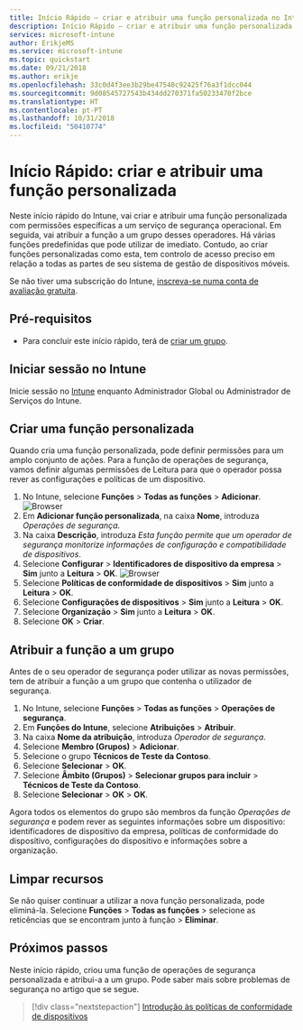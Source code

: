 ```yaml
---
title: Início Rápido – criar e atribuir uma função personalizada no Intune
description: Início Rápido – criar e atribuir uma função personalizada a um gestor de dispositivos remotos.
services: microsoft-intune
author: ErikjeMS
ms.service: microsoft-intune
ms.topic: quickstart
ms.date: 09/21/2018
ms.author: erikje
ms.openlocfilehash: 33c0d4f3ee3b29be47540c92425f76a3f1dcc044
ms.sourcegitcommit: 9d08545727543b434dd270371fa50233470f2bce
ms.translationtype: HT
ms.contentlocale: pt-PT
ms.lasthandoff: 10/31/2018
ms.locfileid: "50410774"
---
```

# <a name="quickstart-create-and-assign-a-custom-role"></a>Início Rápido: criar e atribuir uma função personalizada

Neste início rápido do Intune, vai criar e atribuir uma função personalizada com permissões específicas a um serviço de segurança operacional. Em seguida, vai atribuir a função a um grupo desses operadores. Há várias funções predefinidas que pode utilizar de imediato. Contudo, ao criar funções personalizadas como esta, tem controlo de acesso preciso em relação a todas as partes de seu sistema de gestão de dispositivos móveis.

Se não tiver uma subscrição do Intune, [inscreva-se numa conta de avaliação gratuita](free-trial-sign-up.md).

## <a name="prerequisites"></a>Pré-requisitos

- Para concluir este início rápido, terá de [criar um grupo](quickstart-create-group.md).

## <a name="sign-in-to-intune"></a>Iniciar sessão no Intune

Inicie sessão no [Intune](https://aka.ms/intuneportal) enquanto Administrador Global ou Administrador de Serviços do Intune.

## <a name="create-a-custom-role"></a>Criar uma função personalizada

Quando cria uma função personalizada, pode definir permissões para um amplo conjunto de ações. Para a função de operações de segurança, vamos definir algumas permissões de Leitura para que o operador possa rever as configurações e políticas de um dispositivo.

1. No Intune, selecione **Funções** > **Todas as funções** > **Adicionar**.
![Browser](media/quickstart-create-custom-role/add-custom-role.png)
2. Em **Adicionar função personalizada**, na caixa **Nome**, introduza *Operações de segurança*.
3. Na caixa **Descrição**, introduza *Esta função permite que um operador de segurança monitorize informações de configuração e compatibilidade de dispositivos*.
4. Selecione **Configurar** > **Identificadores de dispositivo da empresa** > **Sim** junto a **Leitura** > **OK**.
![Browser](media/quickstart-create-custom-role/corp-device-id-read.png)
5. Selecione **Políticas de conformidade de dispositivos** > **Sim** junto a **Leitura** > **OK**.
6. Selecione **Configurações de dispositivos** > **Sim** junto a **Leitura** > **OK**.
7. Selecione **Organização** > **Sim** junto a **Leitura** > **OK**.
8. Selecione **OK** > **Criar**.

## <a name="assign-the-role-to-a-group"></a>Atribuir a função a um grupo

Antes de o seu operador de segurança poder utilizar as novas permissões, tem de atribuir a função a um grupo que contenha o utilizador de segurança.

1. No Intune, selecione **Funções** > **Todas as funções** > **Operações de segurança**.
2. Em **Funções do Intune**, selecione **Atribuições** > **Atribuir**.
3. Na caixa **Nome da atribuição**, introduza *Operador de segurança*.
4. Selecione **Membro (Grupos)** > **Adicionar**.
5. Selecione o grupo **Técnicos de Teste da Contoso**.
6. Selecione **Selecionar** > **OK**.
7. Selecione **Âmbito (Grupos)** > **Selecionar grupos para incluir** > **Técnicos de Teste da Contoso**.
8. Selecione **Selecionar** > **OK** > **OK**.

Agora todos os elementos do grupo são membros da função *Operações de segurança* e podem rever as seguintes informações sobre um dispositivo: identificadores de dispositivo da empresa, políticas de conformidade do dispositivo, configurações do dispositivo e informações sobre a organização.

## <a name="clean-up-resources"></a>Limpar recursos

Se não quiser continuar a utilizar a nova função personalizada, pode eliminá-la. Selecione **Funções** > **Todas as funções** > selecione as reticências que se encontram junto à função > **Eliminar**.

## <a name="next-steps"></a>Próximos passos

Neste início rápido, criou uma função de operações de segurança personalizada e atribui-a a um grupo. Pode saber mais sobre problemas de segurança no artigo que se segue.

> [!div class="nextstepaction"]
> [Introdução às políticas de conformidade de dispositivos](device-compliance-get-started.md)
